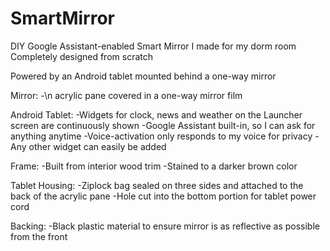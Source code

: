 # SmartMirror
DIY Google Assistant-enabled Smart Mirror I made for my dorm room
Completely designed from scratch

Powered by an Android tablet mounted behind a one-way mirror

Mirror:
-\n acrylic pane covered in a one-way mirror film

Android Tablet:
-Widgets for clock, news and weather on the Launcher screen are continuously shown
-Google Assistant built-in, so I can ask for anything anytime
-Voice-activation only responds to my voice for privacy
-Any other widget can easily be added

Frame:
-Built from interior wood trim
-Stained to a darker brown color

Tablet Housing:
-Ziplock bag sealed on three sides and attached to the back of the acrylic pane
-Hole cut into the bottom portion for tablet power cord

Backing:
-Black plastic material to ensure mirror is as reflective as possible from the front
